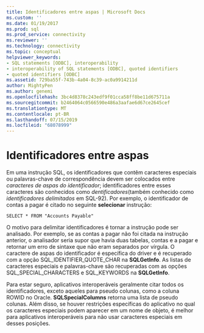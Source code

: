 ```yaml
---
title: Identificadores entre aspas | Microsoft Docs
ms.custom: ''
ms.date: 01/19/2017
ms.prod: sql
ms.prod_service: connectivity
ms.reviewer: ''
ms.technology: connectivity
ms.topic: conceptual
helpviewer_keywords:
- SQL statements [ODBC], interoperability
- interoperability of SQL statements [ODBC], quoted identifiers
- quoted identifiers [ODBC]
ms.assetid: 729ba55f-743b-4a04-8c39-ac0a9914211d
author: MightyPen
ms.author: genemi
ms.openlocfilehash: 3bc4d8378c243edf9f01cca58ff8be11d675711a
ms.sourcegitcommit: b2464064c0566590e486a3aafae6d67ce2645cef
ms.translationtype: MT
ms.contentlocale: pt-BR
ms.lasthandoff: 07/15/2019
ms.locfileid: "68078999"
---
```

# <a name="quoted-identifiers"></a>Identificadores entre aspas
Em uma instrução SQL, os identificadores que contêm caracteres especiais ou palavras-chave de correspondência devem ser colocados entre *caracteres de aspas do identificador*; identificadores entre esses caracteres são conhecidos como *dentificadores*(também conhecido como *identificadores delimitados* em SQL-92). Por exemplo, o identificador de contas a pagar é citado no seguinte **selecionar** instrução:  
  
```  
SELECT * FROM "Accounts Payable"  
```  
  
 O motivo para delimitar identificadores é tornar a instrução pode ser analisado. Por exemplo, se as contas a pagar não foi citada na instrução anterior, o analisador seria supor que havia duas tabelas, contas e a pagar e retornar um erro de sintaxe que não eram separados por vírgula. O caractere de aspas do identificador é específica do driver e é recuperado com a opção SQL_IDENTIFIER_QUOTE_CHAR na **SQLGetInfo**. As listas de caracteres especiais e palavras-chave são recuperadas com as opções SQL_SPECIAL_CHARACTERS e SQL_KEYWORDS na **SQLGetInfo**.  
  
 Para estar seguro, aplicativos interoperáveis geralmente citar todos os identificadores, exceto aqueles para pseudo colunas, como a coluna ROWID no Oracle. **SQLSpecialColumns** retorna uma lista de pseudo colunas. Além disso, se houver restrições específicas do aplicativo no qual os caracteres especiais podem aparecer em um nome de objeto, é melhor para aplicativos interoperáveis para não usar caracteres especiais em desses posições.
